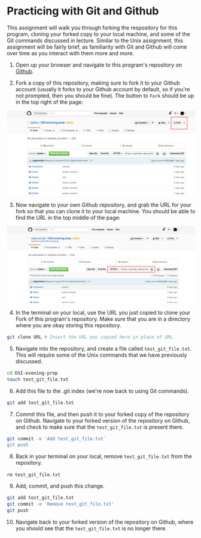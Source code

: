 # Practicing with Git and Github

This assignment will walk you through forking the respository for this 
program, cloning your forked copy to your local machine, and some of the 
Git commands discussed in lecture. Similar to the Unix assignment, this 
assignment will be fairly brief, as familiarity with Git and Github will 
come over time as you interact with them more and more. 

1. Open up your browser and navigate to this program's repository on 
[Github](https://github.com/zipfian/DSI-evening-prep). 

2. Fork a copy of this repository, making sure to fork it to your Github
account (usually it forks to your Github account by default, so if you're not
prompted, then you should be fine). The button to `Fork` should be up in the 
top right of the page: 

 ![Github Forking](imgs/github_fork.png)

3. Now navigate to your own Github repository, and grab the URL for your 
fork so that you can clone it to your local machine. You should be able 
to find the URL in the top middle of the page: 

 ![Clone Fork](imgs/clone_fork.png)

4. In the terminal on your local, use the URL you just copied to clone 
your Fork of this program's repository. Make sure that you are in a directory
where you are okay storing this repository. 

 ```bash 
git clone URL # Insert the URL you copied here in place of URL. 
```

5. Navigate into the repository, and create a file called `test_git_file.txt`.
This will require some of the Unix commands that we have previously discussed. 

 ```bash 
cd DSI-evening-prep
touch test_git_file.txt
```

6. Add this file to the .git index (we're now back to using Git commands). 

 ```bash 
git add test_git_file.txt
```

7. Commit this file, and then push it to your forked copy of the repository 
on Github. Navigate to your forked version of the repository on Github, and 
check to make sure that the `test_git_file.txt` is present there. 

 ```bash 
git commit -m 'Add test_git_file.txt`
git push
```

8. Back in your terminal on your local, remove `test_git_file.txt` from 
the repository. 

 `rm test_git_file.txt`

9. Add, commit, and push this change. 

 ```bash
git add test_git_file.txt
git commit -m 'Remove test_git_file.txt'
git push
```

10. Navigate back to your forked version of the repository on Github, where
you should see that the `test_git_file.txt` is no longer there. 
